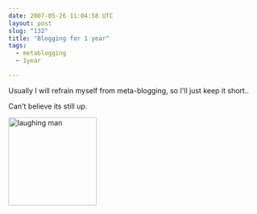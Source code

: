 ```yaml
---
date: 2007-05-26 11:04:58 UTC
layout: post
slug: "132"
title: "Blogging for 1 year"
tags:
  - metablogging
  - 1year

---
```

<p>Usually I will refrain myself from meta-blogging, so I'll just keep it short..</p>

<p>Can't believe its still up.</p>

<img src="http://evertpot.com/resources/images/posts/1year.gif" alt="laughing man" style="width: 175px" />
